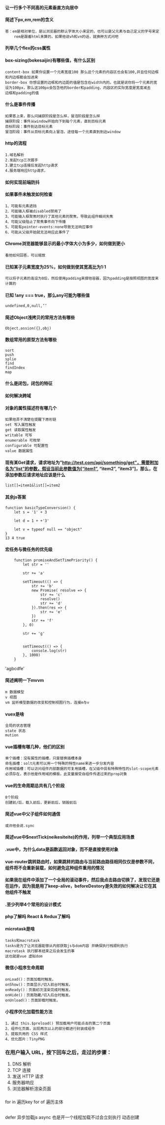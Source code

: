 #### 让一行多个不同高的元素垂直方向居中

#### 简述下px,em,rem的含义
    答：em是相对单位，是以浏览器的默认字体大小来定的，也可以是父元素与自己定义的字号来定
        rem是跟着html来算的，如果他说vh和vn的话，就换种方式问吧
        
#### 列举几个flex的css属性
    
#### box-sizing(bokesaijin)有哪些值，有什么区别
    content-box 如果你设置一个元素宽度100 那么这个元素的内容区也会有100,并且任何边框
    和内边框都会加进来
    border-box 你想设置的边框和内边距的值是包含在width内的。也就是说你将一个元素的宽
    设为100px，那么这100px会包含他的border和padding，内容区的实际宽度是宽度减去
    边框和padding的值
    
#### 什么是事件传播
    如果答上来，那么问捕获阶段是怎么样，冒泡阶段是怎么样
    捕获阶段：事件从window开始向下到每个元素，直到目标元素
    目标阶段：事件到达目标元素
    冒泡阶段：事件从目标元素向上冒泡，途径每一个元素直到到达window

#### http的流程
    1.域名解析
    2.发起tcp三次握手
    3.建立tcp连接后发起http请求
    4.服务端响应http请求，

#### 如何实现前端防抖

#### 如果事件未触发如何检查
    1、可能有元素遮挡
    2、可能输入框被disabled禁用了
    3、可能输入框聚焦时执行了其他元素的聚焦，导致此组件瞬间失焦
    4、可能父级阻止了聚焦事件向下传播
    5、可能有pointer-events:none导致无法响应事件
    6、可能从父级开始就无法响应此事件了

#### Chrome浏览器能够显示的最小字体大小为多少，如何做到更小
    看他如何回答，可以缩放
    
#### 已知某子元素宽度为25%，如何做到使其宽高比为1:1
    可以将子元素的高设为0后，然后使用padding来撑他容器，因为padding是按照视图的宽度来计算的

#### 已知 !any === true，那么any可能为哪些值
    undefined,0,null,’’

#### 简述Object浅拷贝的常用方法有哪些
    Object.assion({},obj)

#### 数组常用的原型方法有哪些
    sort
    push
    splie
    find
    findIndex
    map

#### 什么是闭包，闭包的特征

#### 如何解决跨域
    
#### 对象的属性描述符有哪几个
    如果他弄不清楚在提醒下原形链
    set 写入属性触发
    get 读取属性触发
    writable 可写
    enumerable 可枚举
    configurable 可配置性
    value 数据属性
    
#### 现有某Get请求，请求地址为”http://test.com/api/something/get”，需要附加名为”list”的参数，假设当前此参数值为[“item1”, “item2”, “item3”]，那么，在添加参数后请求地址应该是什么
    list[]=item1&list[]=item2    

#### 其余js答案
    function basicTypeConversion() {
        let s = '1' + 3

        let d = 1 + +'3'

        let v = typeof null == "object"
    }
    13 4 true
        
#### 宏任务与微任务的优先级 
   
        function promiseAndSetTimePriority() {
            let str = ''

            str += 'a'

            setTimeout(() => {
                str += 'b'
                new Promise( resolve => {
                    str += 'c'
                    resolve()
                    str += 'd'
                }).then(res => {
                    str += 'e'
                })
                str += 'f'
            }, 0)

            str += 'g'


            setTimeout(() => {
                console.log(str)
            }, 1000)
        }
   'agbcdfe' 
   
#### 简述阐明一下mvvm
    m 数据模型
    v 视图
    vm 监听模型数据的改变和控制视图行为，连接m与v
#### vuex是啥
    全局的状态管理
    state 状态
    mution 

#### vue插槽有哪几种，他们的区别
    单个插槽：没有属性的插槽，只是替换插槽本身
    命名插槽：solt元素可以用一个特殊的特性name来进一步分发内容
    作用域插槽：可以访问组件内部数据的可复用插槽，在父级中具有特殊特性的slot-scope元素必须存在，表示他是作用域的模板，此变量接受自组件传递过来的prop对象

#### vue的生命周期总共有几个阶段
    8个阶段
    创建前/后，载入前后，更新前后，销毁前后

#### 简述vue中父子组件如何通信
    或许他会说.sync

#### 简述vue中$nextTick(neikesiteite)的作用，列举一个典型应用场景

#### .vue中，为什么data是函数返回对象，而不是直接使用对象

#### vue-router跳转路由时，如果跳转的路由与当前路由路径相同仅仅是参数不同，组件将不会重新装载，如何避免这种组件重用的情况

#### 如果我在组件中添加了一个全局的滚动事件，然后我点击路由切换了，发现它还是在运作，因为我是用了keep-alive，beforeDestory是失效的如何解决让它在其他组件不触发

#### .至少列举4个常用的设计模式

#### php了解吗 React & Redux了解吗

#### microtask是啥
    tasks和macrotask
    tasks是为了让浏览器能够从内部获取js与dom内容 并确保执行栈顺利执行
    macrotask 执行脚本结束之后会发生的事
    这也就是vue 虚拟dom    

#### 微信小程序生命周期
    onLoad()：页面加载时触发。
    onShow()：页面显示/切入前台时触发。
    onReady()：页面初次渲染完成时触发。
    onHide()：页面隐藏/切入后台时触发。
    onUnload()：页面卸载时触发。  

#### 小程序优化加载性能方法
    1、通过 this.$preload() 预加载用户可能点击的第二个页面
    2、组件化页面，出现两次以上的部分都进行封装成组件
    3、提取共用的 CSS 样式
    4、优化图片：TinyPNG 

### 在用户输入 URL，按下回车之后，走过的步骤：
1. DNS 解析
2. TCP 连接
3. 发送 HTTP 请求
4. 服务器响应
5. 浏览器解析渲染页面

### 
for in 遍历key
for of 遍历主体

##
defer 异步加载js
async 也是开一个线程加载不过会立刻执行
动态创建<script>标签

## 长耗时的JS代码放到Web Workers中执行
如果真的有特别耗时且不操作DOM元素的纯计算工作，可以考虑放到Web Workers中执行。

## 动画函数
window.requestAnimationFrame(step);
window.cancelAnimationFrame()

## input弹出数字键盘
使用<input type="tel">弹起数字键盘会带上#和*，适合输入电话。推荐使用<input pattern="\d*">弹起数字键盘

## 唤醒原生应用
通过location.href与原生应用建立通讯渠道，这种页面与客户端的通讯方式称为URL Scheme，其基本格式为scheme://[path][?query]

## 简化回到顶部 跳转到dom元素位置
使用 scrollIntoView 实现
behavior：动画过渡效果，默认auto无，可选smooth平滑
inline：水平方向对齐方式，默认nearest就近对齐，可选start顶部对齐、center中间对齐和end底部对齐
block：垂直方向对齐方式，默认start顶部对齐，可选center中间对齐、end底部对齐和nearest就近对齐
返回body的位置    当然也可以选择其他的dom元素
document.body.scrollIntoView({ behavior: "smooth" });

## 简化懒性加载
使用IntersectionObserver 函数 观察是否进入视线区域
懒性加载的第二种使用场景：下拉加载。在列表最底部部署一个占位元素且该元素无任何高度或实体外观，只需确认占位元素进入可视区域就请求接口加载数据。
<ul>
    <li></li>
    <!-- 很多<li> -->
</ul>
<!-- 也可将#bottom以<li>的形式插入到<ul>内部的最后位置 -->
<div id="bottom"></div>
复制代码
const bottom = document.getElementById("bottom");
const IntersectionObserver = new IntersectionObserver(nodes => {
    const tgt = nodes[0]; // 反正只有一个
    if (item.isIntersecting) {
        console.log("已到底部，请求接口");
        // 执行接口请求代码
    }
})
IntersectionObserver.observe(bottom);

